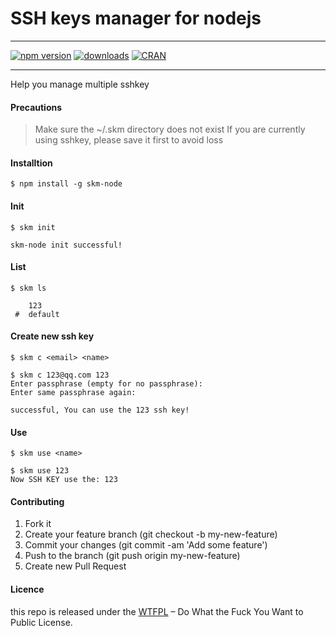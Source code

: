 # SSH keys manager for nodejs
----

[![npm version](https://img.shields.io/npm/v/skm-node.svg)](https://badge.fury.io/js/skm-node)
[![downloads](https://img.shields.io/npm/dt/skm-node.svg)](https://www.npmjs.com/package/skm-node)
[![CRAN](https://img.shields.io/badge/license-Do%20What%20the%20Fuck%20You%20Want%20to%20Public%20License-green.svg)](https://github.com/liees/skm-node/blob/master/LICENSE)

----

Help you manage multiple sshkey

#### Precautions

> Make sure the ~/.skm directory does not exist
> If you are currently using sshkey, please save it first to avoid loss

#### Installtion

```
$ npm install -g skm-node
```

#### Init

```
$ skm init

skm-node init successful!
```

#### List

```
$ skm ls

    123
 #  default
```

#### Create new ssh key

```
$ skm c <email> <name>

$ skm c 123@qq.com 123
Enter passphrase (empty for no passphrase):
Enter same passphrase again:

successful, You can use the 123 ssh key!
```

#### Use

```
$ skm use <name>

$ skm use 123
Now SSH KEY use the: 123
```

#### Contributing

1. Fork it
2. Create your feature branch (git checkout -b my-new-feature)
3. Commit your changes (git commit -am 'Add some feature')
4. Push to the branch (git push origin my-new-feature)
5. Create new Pull Request

#### Licence
this repo is released under the [WTFPL](https://github.com/liees/skm-node/blob/master/LICENSE) – Do What the Fuck You Want to Public License.


